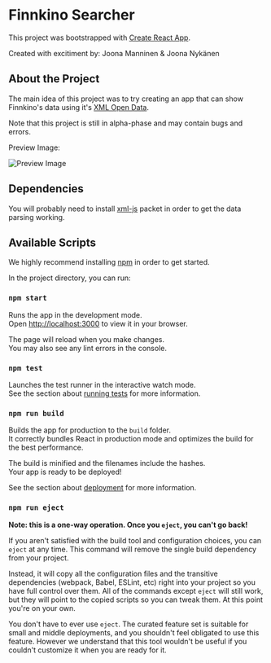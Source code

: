 # Finnkino Searcher

This project was bootstrapped with [Create React App](https://github.com/facebook/create-react-app).

Created with excitiment by: Joona Manninen & Joona Nykänen

## About the Project

The main idea of this project was to try creating an app that can show Finnkino's data using it's [XML Open Data](https://www.finnkino.fi/xml/).

Note that this project is still in alpha-phase and may contain bugs and errors.

Preview Image:

![Preview Image](https://github.com/joonanykanen/finnkino-searcher/site-alpha-preview.png)

## Dependencies

You will probably need to install [xml-js](https://www.npmjs.com/package/xml-js) packet in order to get the data parsing working.

## Available Scripts

We highly recommend installing [npm](https://nodejs.org/en/download/) in order to get started.

In the project directory, you can run:

### `npm start`

Runs the app in the development mode.\
Open [http://localhost:3000](http://localhost:3000) to view it in your browser.

The page will reload when you make changes.\
You may also see any lint errors in the console.

### `npm test`

Launches the test runner in the interactive watch mode.\
See the section about [running tests](https://facebook.github.io/create-react-app/docs/running-tests) for more information.

### `npm run build`

Builds the app for production to the `build` folder.\
It correctly bundles React in production mode and optimizes the build for the best performance.

The build is minified and the filenames include the hashes.\
Your app is ready to be deployed!

See the section about [deployment](https://facebook.github.io/create-react-app/docs/deployment) for more information.

### `npm run eject`

**Note: this is a one-way operation. Once you `eject`, you can't go back!**

If you aren't satisfied with the build tool and configuration choices, you can `eject` at any time. This command will remove the single build dependency from your project.

Instead, it will copy all the configuration files and the transitive dependencies (webpack, Babel, ESLint, etc) right into your project so you have full control over them. All of the commands except `eject` will still work, but they will point to the copied scripts so you can tweak them. At this point you're on your own.

You don't have to ever use `eject`. The curated feature set is suitable for small and middle deployments, and you shouldn't feel obligated to use this feature. However we understand that this tool wouldn't be useful if you couldn't customize it when you are ready for it.
